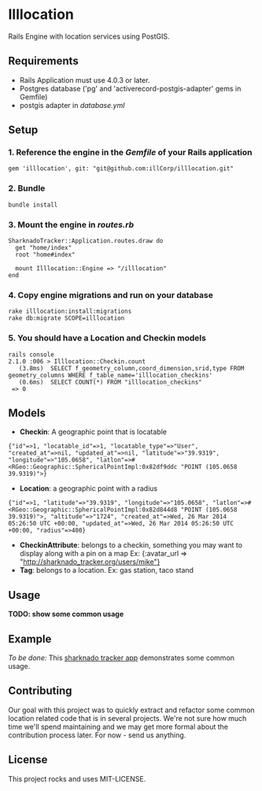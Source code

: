 # Illlocation
Rails Engine with location services using PostGIS.

## Requirements
* Rails Application must use 4.0.3 or later.
* Postgres database ('pg' and 'activerecord-postgis-adapter' gems in Gemfile)
* postgis adapter in *database.yml*

## Setup
### 1. Reference the engine in the *Gemfile* of your Rails application
````
gem 'illlocation', git: "git@github.com:illCorp/illlocation.git"
````

### 2. Bundle
````
bundle install
````

### 3. Mount the engine in *routes.rb*
````
SharknadoTracker::Application.routes.draw do
  get "home/index"
  root "home#index"
  
  mount Illlocation::Engine => "/illlocation"
end
````

### 4.  Copy engine migrations and run on your database
````
rake illlocation:install:migrations
rake db:migrate SCOPE=illlocation
````

### 5.  You should have a Location and Checkin models
````
rails console
2.1.0 :006 > Illlocation::Checkin.count
   (3.8ms)  SELECT f_geometry_column,coord_dimension,srid,type FROM geometry_columns WHERE f_table_name='illlocation_checkins'
   (0.6ms)  SELECT COUNT(*) FROM "illlocation_checkins"
 => 0
````

## Models
* **Checkin**: A geographic point that is locatable
````
{"id"=>1, "locatable_id"=>1, "locatable_type"=>"User", "created_at"=>nil, "updated_at"=>nil, "latitude"=>"39.9319", "longitude"=>"105.0658", "latlon"=>#<RGeo::Geographic::SphericalPointImpl:0x82df9ddc "POINT (105.0658 39.9319)">}
````
* **Location**: a geographic point with a radius
````
{"id"=>1, "latitude"=>"39.9319", "longitude"=>"105.0658", "latlon"=>#<RGeo::Geographic::SphericalPointImpl:0x82d844d8 "POINT (105.0658 39.9319)">, "altitude"=>"1724", "created_at"=>Wed, 26 Mar 2014 05:26:50 UTC +00:00, "updated_at"=>Wed, 26 Mar 2014 05:26:50 UTC +00:00, "radius"=>400}
````
* **CheckinAttribute**: belongs to a checkin, something you may want to display along with a pin on a map Ex: {:avatar_url => "http://sharknado_tracker.org/users/mike"}
* **Tag**: belongs to a location. Ex: gas station, taco stand 

## Usage
**TODO: show some common usage**

## Example
*To be done:* This [sharknado tracker app](https://github.com/illCorp/sharknado_tracker) demonstrates some common usage.

## Contributing
Our goal with this project was to quickly extract and refactor some common location related code that is in several projects.  We're not sure how much time we'll spend maintaining and we may get more formal about the contribution process later.  For now - send us anything.
	
## License
This project rocks and uses MIT-LICENSE.